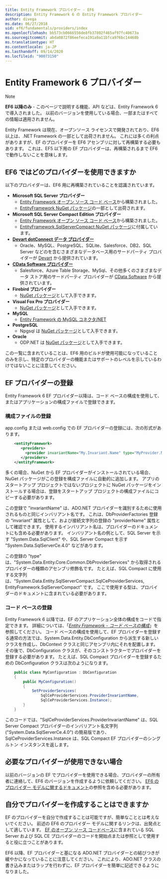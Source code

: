 ```yaml
---
title: Entity Framework プロバイダー - EF6
description: Entity Framework 6 の Entity Framework プロバイダー
author: divega
ms.date: 06/27/2018
uid: ef6/fundamentals/providers/index
ms.openlocfilehash: bb573cb0666556de8fb37802f465af97fc40673a
ms.sourcegitcommit: abda0872f86eefeca191a9a11bfca976bc14468b
ms.translationtype: HT
ms.contentlocale: ja-JP
ms.lasthandoff: 09/14/2020
ms.locfileid: "90073150"
---
```

# <a name="entity-framework-6-providers"></a>Entity Framework 6 プロバイダー
> [!NOTE]
> **EF6 以降のみ** - このページで説明する機能、API などは、Entity Framework 6 で導入されました。 以前のバージョンを使用している場合、一部またはすべての情報は適用されません。

Entity Framework は現在、オープンソース ライセンスで開発されており、EF6 以上は、.NET Framework の一部として出荷されません。 これには多くの利点がありますが、EF のプロバイダーを EF6 アセンブリに対して再構築する必要もあります。 これは、EF5 以下用の EF プロバイダーは、再構築されるまで EF6 で動作しないことを意味します。

## <a name="which-providers-are-available-for-ef6"></a>EF6 ではどのプロバイダーを使用できますか

以下のプロバイダーは、EF6 用に再構築されていることを認識されています。

*   **Microsoft SQL Server プロバイダー**
    *   [Entity Framework オープン ソース コード ベース](https://github.com/aspnet/EntityFramework6)から構築されました。
    *   [EntityFramework NuGet パッケージ](https://nuget.org/packages/EntityFramework)の一部として出荷されます。
*   **Microsoft SQL Server Compact Edition プロバイダー**
    *   [Entity Framework オープン ソース コード ベース](https://github.com/aspnet/EntityFramework6)から構築されました。
    *   [EntityFramework.SqlServerCompact NuGet パッケージ](https://nuget.org/packages/EntityFramework.SqlServerCompact)に付属しています。
*   [**Devart dotConnect データ プロバイダー**](https://www.devart.com/dotconnect/)
    *   Oracle、MySQL、PostgreSQL、SQLite、Salesforce、DB2、SQL Server などのを含むさまざまなデータベース用のサードパーティ プロバイダーが [Devart](https://www.devart.com/) から提供されています。
*   [**CData Software プロバイダー**](https://www.cdata.com/ado/)
    *   Salesforce、Azure Table Storage、MySql、その他多くのさまざまなデータ ストア用のサードパーティ プロバイダーが [CData Software](https://www.cdata.com/ado/) から提供されています。
*   **Firebird プロバイダー**
    *   [NuGet パッケージ](https://www.nuget.org/packages/EntityFramework.Firebird/)として入手できます。
*   **Visual Fox Pro プロバイダー**
    *   [NuGet パッケージ](https://www.nuget.org/packages/VFPEntityFrameworkProvider2/)として入手できます。
*   **MySQL**
    *   [Entity Framework の MySQL コネクタ/NET](https://dev.mysql.com/doc/connector-net/en/connector-net-entityframework60.html)
*   **PostgreSQL**
    *   Npgsql は [NuGet パッケージ](https://www.nuget.org/packages/EntityFramework6.Npgsql/)として入手できます。
*   **Oracle**
    *   ODP.NET は [NuGet パッケージ](https://www.nuget.org/packages/Oracle.ManagedDataAccess.EntityFramework/)として入手できます。

この一覧に含まれていることは、EF6 用のビルドが使用可能になっていることのみを示し、特定のプロバイダーの機能またはサポートのレベルを示しているわけではないことに注意してください。

## <a name="registering-ef-providers"></a>EF プロバイダーの登録

Entity Framework 6 EF プロバイダー以降は、コード ベースの構成を使用して、またはアプリケーションの構成ファイルで登録できます。

### <a name="config-file-registration"></a>構成ファイルの登録

app.config または web.config での EF プロバイダーの登録には、次の形式があります。


``` xml
    <entityFramework>
       <providers>
         <provider invariantName="My.Invariant.Name" type="MyProvider.MyProviderServices, MyAssembly" />
       </providers>
    </entityFramework>
```

多くの場合、NuGet から EF プロバイダーがインストールされている場合、NuGet パッケージがこの登録を構成ファイルに自動的に追加します。 アプリのスタートアップ プロジェクトではないプロジェクトに NuGet パッケージをインストールする場合は、登録をスタートアップ プロジェクトの構成ファイルにコピーする必要があります。

この登録で "invariantName" は、ADO.NET プロバイダーを識別するために使用されるものと同じインバリアント名です。 これは、DbProviderFactories 登録の “invariant” 属性として、および接続文字列の登録の "providerName" 属性として確認できます。 使用するインバリアント名は、プロバイダーのドキュメントにも含める必要があります。 インバリアント名の例として、SQL Server を示す "System.Data.SqlClient" や、SQL Server Compact を示す "System.Data.SqlServerCe.4.0" などがあります。

この登録の "type" は、"System.Data.Entity.Core.Common.DbProviderServices" から取得されるプロバイダーの種類のアセンブリ修飾名です。 たとえば、SQL Compact に使用する文字列は、“System.Data.Entity.SqlServerCompact.SqlCeProviderServices, EntityFramework.SqlServerCompact” です。 ここで使用する型は、プロバイダーのドキュメントに含まれている必要があります。

### <a name="code-based-registration"></a>コード ベースの登録

Entity Framework 6 以降では、EF のアプリケーション全体の構成をコードで指定できます。 詳細については、「_[Entity Framework - コード ベースの構成](https://msdn.microsoft.com/data/jj680699)_」を参照してください。 コード ベースの構成を使用して、EF プロバイダーを登録する通常の方法では、System.Data.Entity.DbConfiguration から派生する新しいクラスを作成し、DbContext クラスと同じアセンブリ内にそれを配置します。 その後で、DbConfiguration クラスが、そのコンストラクターでプロバイダーを登録する必要があります。 たとえば、SQL Compact プロバイダーを登録するための DbConfiguration クラスは次のようになります。

``` csharp
    public class MyConfiguration : DbConfiguration
    {
        public MyConfiguration()
        {
            SetProviderServices(
                SqlCeProviderServices.ProviderInvariantName,
                SqlCeProviderServices.Instance);
        }
    }
```

このコードでは、"SqlCeProviderServices.ProviderInvariantName" は、SQL Server Compact プロバイダーのインバリアント名文字列 ("System.Data.SqlServerCe.4.0") の簡易版であり、SqlCeProviderServices.Instance は、SQL Compact EF プロバイダーのシングルトン インスタンスを返します。

## <a name="what-if-the-provider-i-need-isnt-available"></a>必要なプロバイダーが使用できない場合

以前のバージョンの EF でプロバイダーを使用できる場合、プロバイダーの所有者に連絡して、EF6 のバージョンを作成するように依頼してください。 [EF6 のプロバイダー モデルに関するドキュメント](xref:ef6/fundamentals/providers/provider-model)の参照を含める必要があります。

## <a name="can-i-write-a-provider-myself"></a>自分でプロバイダーを作成することはできますか

EF のプロバイダーを自分で作成することは可能ですが、簡単なこととは考えないでください。 前述の EF6 のプロバイダー モデルに関するリンクは、出発点として適しています。 [EF のオープン ソース コードベース](https://github.com/aspnet/EntityFramework6)に含まれている SQL Server および SQL CE プロバイダーのコードを開始点または参照として使用すると役に立つことがあります。

EF6 以降、EF プロバイダーと基になる ADO.NET プロバイダーとの結びつきが緩やかになっていることに注意してください。 これにより、ADO.NET クラスの書き込みまたはラップを行わずに、EF プロバイダーを簡単に記述できるようになりました。
